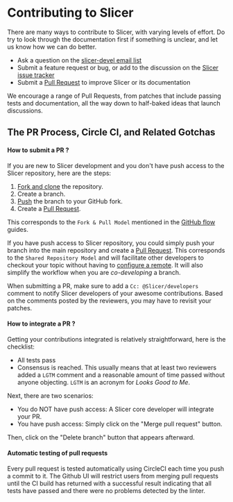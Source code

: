 Contributing to Slicer
======================

There are many ways to contribute to Slicer, with varying levels of effort.  Do try to
look through the documentation first if something is unclear, and let us know how we can
do better.

  * Ask a question on the [slicer-devel email list](http://massmail.spl.harvard.edu/mailman/listinfo/slicer-devel)
  * Submit a feature request or bug, or add to the discussion on the [Slicer issue tracker](https://github.com/Slicer/Slicer/issues)
  * Submit a [Pull Request](https://github.com/Radiomics/Slicer/pulls) to improve Slicer or its documentation

We encourage a range of Pull Requests, from patches that include passing tests and
documentation, all the way down to half-baked ideas that launch discussions.

The PR Process, Circle CI, and Related Gotchas
----------------------------------------------

#### How to submit a PR ?

If you are new to Slicer development and you don't have push access to the Slicer
repository, here are the steps:

1. [Fork and clone](https://help.github.com/articles/fork-a-repo/) the repository.
3. Create a branch.
4. [Push](https://help.github.com/articles/pushing-to-a-remote/) the branch to your GitHub fork.
5. Create a [Pull Request](https://github.com/Slicer/Slicer/pulls).

This corresponds to the `Fork & Pull Model` mentioned in the [GitHub flow](https://guides.github.com/introduction/flow/index.html)
guides.

If you have push access to Slicer repository, you could simply push your branch
into the main repository and create a [Pull Request](https://github.com/Slicer/Slicer/pulls). This corresponds to the
`Shared Repository Model` and will facilitate other developers to checkout your
topic without having to [configure a remote](https://help.github.com/articles/configuring-a-remote-for-a-fork/).
It will also simplify the workflow when you are _co-developing_ a branch.

When submitting a PR, make sure to add a `Cc: @Slicer/developers` comment to notify Slicer
developers of your awesome contributions. Based on the
comments posted by the reviewers, you may have to revisit your patches.

#### How to integrate a PR ?

Getting your contributions integrated is relatively straightforward, here
is the checklist:

* All tests pass
* Consensus is reached. This usually means that at least two reviewers added a `LGTM` comment
and a reasonable amount of time passed without anyone objecting. `LGTM` is an
acronym for _Looks Good to Me_.

Next, there are two scenarios:
* You do NOT have push access: A Slicer core developer will integrate your PR.
* You have push access: Simply click on the "Merge pull request" button.

Then, click on the "Delete branch" button that appears afterward.

#### Automatic testing of pull requests

Every pull request is tested automatically using CircleCI each time you push a
commit to it. The Github UI will restrict users from merging pull requests until
the CI build has returned with a successful result indicating that all tests have
passed and there were no problems detected by the linter.

